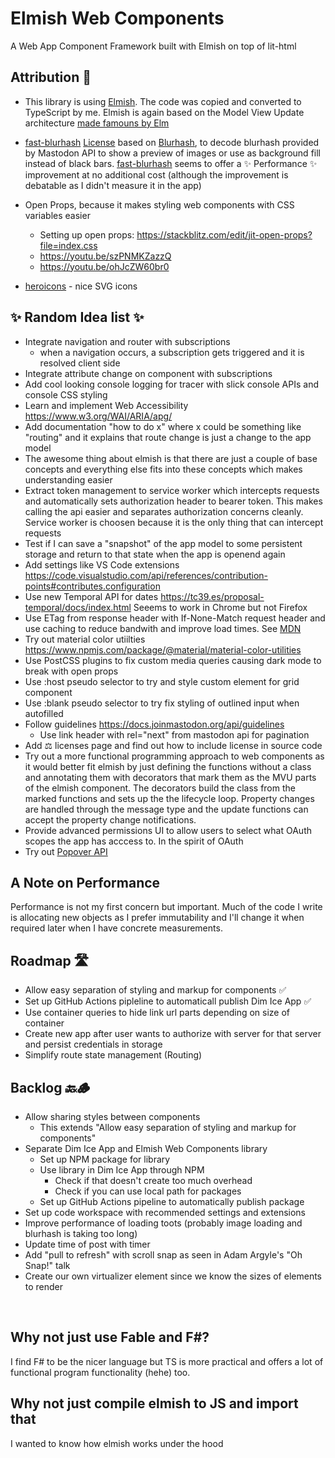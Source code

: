 # Elmish Web Components

A Web App Component Framework built with Elmish on top of lit-html

## Attribution 👏

- This library is using [Elmish](https://github.com/elmish/elmish). The code was copied and converted to TypeScript by me. Elmish is again based on the Model View Update architecture [made famouns by Elm](https://github.com/elmish/elmish#elmish-elm-like-abstractions-for-f-applications)

- [fast-blurhash](https://github.com/mad-gooze/fast-blurhash) [License](https://github.com/mad-gooze/fast-blurhash/blob/main/LICENSE) based on [Blurhash](https://github.com/woltapp/blurhash/), to decode blurhash provided by Mastodon API to show a preview of images or use as background fill instead of black bars. [fast-blurhash](https://github.com/mad-gooze/fast-blurhash) seems to offer a ✨ Performance ✨ improvement at no additional cost (although the improvement is debatable as I didn't measure it in the app)

- Open Props, because it makes styling web components with CSS variables easier

  - Setting up open props: https://stackblitz.com/edit/jit-open-props?file=index.css
  - https://youtu.be/szPNMKZazzQ
  - https://youtu.be/ohJcZW60br0

- [heroicons](https://heroicons.com/) - nice SVG icons

## ✨ Random Idea list ✨

- Integrate navigation and router with subscriptions
  - when a navigation occurs, a subscription gets triggered and it is resolved client side
- Integrate attribute change on component with subscriptions
- Add cool looking console logging for tracer with slick console APIs and console CSS styling
- Learn and implement Web Accessibility https://www.w3.org/WAI/ARIA/apg/
- Add documentation "how to do x" where x could be something like "routing" and it explains that route change is just a change to the app model
- The awesome thing about elmish is that there are just a couple of base concepts and everything else fits into these concepts which makes understanding easier
- Extract token management to service worker which intercepts requests and automatically sets authorization header to bearer token. This makes calling the api easier and separates authorization concerns cleanly. Service worker is choosen because it is the only thing that can intercept requests
- Test if I can save a "snapshot" of the app model to some persistent storage and return to that state when the app is openend again
- Add settings like VS Code extensions https://code.visualstudio.com/api/references/contribution-points#contributes.configuration
- Use new Temporal API for dates https://tc39.es/proposal-temporal/docs/index.html
  Seeems to work in Chrome but not Firefox
- Use ETag from response header with If-None-Match request header and use caching to reduce bandwith and improve load times. See [MDN](https://developer.mozilla.org/en-US/docs/Web/HTTP/Headers/ETag)
- Try out material color utiilties https://www.npmjs.com/package/@material/material-color-utilities
- Use PostCSS plugins to fix custom media queries causing dark mode to break with open props
- Use :host pseudo selector to try and style custom element for grid component
- Use :blank pseudo selector to try fix styling of outlined input when autofilled
- Follow guidelines https://docs.joinmastodon.org/api/guidelines
  - Use link header with rel="next" from mastodon api for pagination
- Add ⚖️ licenses page and find out how to include license in source code
- Try out a more functional programming approach to web components as it would better fit elmish by just defining the functions without a class and annotating them with decorators that mark them as the MVU parts of the elmish component. The decorators build the class from the marked functions and sets up the the lifecycle loop. Property changes are handled through the message type and the update functions can accept the property change notifications.
- Provide advanced permissions UI to allow users to select what OAuth scopes the app has acccess to. In the spirit of OAuth
- Try out [Popover API](https://developer.mozilla.org/en-US/docs/Web/HTML/Global_attributes/popover)

## A Note on Performance

Performance is not my first concern but important. Much of the code I write is allocating new objects as I prefer immutability and I'll change it when required later when I have concrete measurements.

## Roadmap 🛣️

- Allow easy separation of styling and markup for components ✅
- Set up GitHub Actions pipleline to automaticall publish Dim Ice App ✅
- Use container queries to hide link url parts depending on size of container
- Create new app after user wants to authorize with server for that server and persist credentials in storage
- Simplify route state management (Routing)

## Backlog 🔙🪵

- Allow sharing styles between components
  - This extends "Allow easy separation of styling and markup for components"
- Separate Dim Ice App and Elmish Web Components library
  - Set up NPM package for library
  - Use library in Dim Ice App through NPM
    - Check if that doesn't create too much overhead
    - Check if you can use local path for packages
  - Set up GitHub Actions pipeline to automatically publish package
- Set up code workspace with recommended settings and extensions
- Improve performance of loading toots (probably image loading and blurhash is taking too long)
- Update time of post with timer
- Add "pull to refresh" with scroll snap as seen in Adam Argyle's "Oh Snap!" talk
- Create our own virtualizer element since we know the sizes of elements to render

<br/>

## Why not just use Fable and F#?

I find F# to be the nicer language but TS is more practical and offers a lot of functional program functionality (hehe) too.

## Why not just compile elmish to JS and import that

I wanted to know how elmish works under the hood
